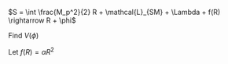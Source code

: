 $S = \int \frac{M_p^2}{2} R + \mathcal{L}_{SM} + \Lambda + f(R) \rightarrow R + \phi$

Find  $V(\phi)$

Let $f(R) = \alpha R^2$


